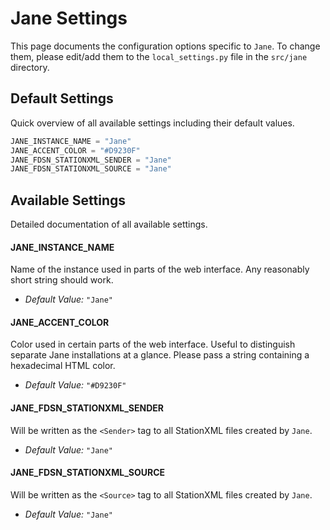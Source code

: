 # Jane Settings

This page documents the configuration options specific to `Jane`. To change 
them, please edit/add them to the `local_settings.py` file in the `src/jane` 
directory.

## Default Settings

Quick overview of all available settings including their default values. 

```python
JANE_INSTANCE_NAME = "Jane"
JANE_ACCENT_COLOR = "#D9230F"
JANE_FDSN_STATIONXML_SENDER = "Jane"
JANE_FDSN_STATIONXML_SOURCE = "Jane"
```

## Available Settings

Detailed documentation of all available settings. 

#### JANE_INSTANCE_NAME

Name of the instance used in parts of the web interface. Any reasonably short 
string should work.

* *Default Value:* `"Jane"`


#### JANE_ACCENT_COLOR

Color used in certain parts of the web interface. Useful to distinguish
separate Jane installations at a glance. Please pass a string containing a 
hexadecimal HTML color.

* *Default Value:* `"#D9230F"`

#### JANE_FDSN_STATIONXML_SENDER

Will be written as the `<Sender>` tag to all StationXML files created by 
`Jane`.

* *Default Value:* `"Jane"`

#### JANE_FDSN_STATIONXML_SOURCE

Will be written as the `<Source>` tag to all StationXML files created by 
`Jane`.

* *Default Value:* `"Jane"`
